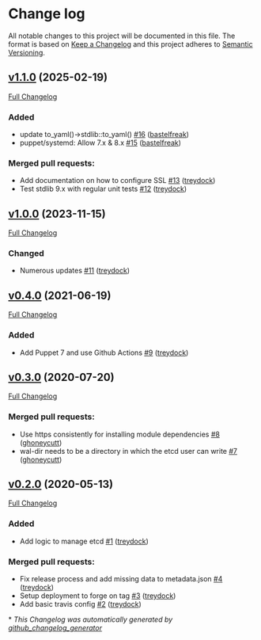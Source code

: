# Change log

All notable changes to this project will be documented in this file. The format is based on [Keep a Changelog](http://keepachangelog.com/en/1.0.0/) and this project adheres to [Semantic Versioning](http://semver.org).

## [v1.1.0](https://github.com/tailored-automation/puppet-module-etcd/tree/v1.1.0) (2025-02-19)

[Full Changelog](https://github.com/tailored-automation/puppet-module-etcd/compare/v1.0.0...v1.1.0)

### Added

- update to\_yaml\(\)-\>stdlib::to\_yaml\(\) [\#16](https://github.com/tailored-automation/puppet-module-etcd/pull/16) ([bastelfreak](https://github.com/bastelfreak))
- puppet/systemd: Allow 7.x & 8.x [\#15](https://github.com/tailored-automation/puppet-module-etcd/pull/15) ([bastelfreak](https://github.com/bastelfreak))

### Merged pull requests:

- Add documentation on how to configure SSL [\#13](https://github.com/tailored-automation/puppet-module-etcd/pull/13) ([treydock](https://github.com/treydock))
- Test stdlib 9.x with regular unit tests [\#12](https://github.com/tailored-automation/puppet-module-etcd/pull/12) ([treydock](https://github.com/treydock))

## [v1.0.0](https://github.com/tailored-automation/puppet-module-etcd/tree/v1.0.0) (2023-11-15)

[Full Changelog](https://github.com/tailored-automation/puppet-module-etcd/compare/v0.4.0...v1.0.0)

### Changed

- Numerous updates [\#11](https://github.com/tailored-automation/puppet-module-etcd/pull/11) ([treydock](https://github.com/treydock))

## [v0.4.0](https://github.com/tailored-automation/puppet-module-etcd/tree/v0.4.0) (2021-06-19)

[Full Changelog](https://github.com/tailored-automation/puppet-module-etcd/compare/v0.3.0...v0.4.0)

### Added

- Add Puppet 7 and use Github Actions [\#9](https://github.com/tailored-automation/puppet-module-etcd/pull/9) ([treydock](https://github.com/treydock))

## [v0.3.0](https://github.com/tailored-automation/puppet-module-etcd/tree/v0.3.0) (2020-07-20)

[Full Changelog](https://github.com/tailored-automation/puppet-module-etcd/compare/v0.2.0...v0.3.0)

### Merged pull requests:

- Use https consistently for installing module dependencies [\#8](https://github.com/tailored-automation/puppet-module-etcd/pull/8) ([ghoneycutt](https://github.com/ghoneycutt))
- wal-dir needs to be a directory in which the etcd user can write [\#7](https://github.com/tailored-automation/puppet-module-etcd/pull/7) ([ghoneycutt](https://github.com/ghoneycutt))

## [v0.2.0](https://github.com/tailored-automation/puppet-module-etcd/tree/v0.2.0) (2020-05-13)

[Full Changelog](https://github.com/tailored-automation/puppet-module-etcd/compare/22116ccd519d55d1cb653d1d84d281d250e5046c...v0.2.0)

### Added

- Add logic to manage etcd [\#1](https://github.com/tailored-automation/puppet-module-etcd/pull/1) ([treydock](https://github.com/treydock))

### Merged pull requests:

- Fix release process and add missing data to metadata.json [\#4](https://github.com/tailored-automation/puppet-module-etcd/pull/4) ([treydock](https://github.com/treydock))
- Setup deployment to forge on tag [\#3](https://github.com/tailored-automation/puppet-module-etcd/pull/3) ([treydock](https://github.com/treydock))
- Add basic travis config [\#2](https://github.com/tailored-automation/puppet-module-etcd/pull/2) ([treydock](https://github.com/treydock))



\* *This Changelog was automatically generated by [github_changelog_generator](https://github.com/github-changelog-generator/github-changelog-generator)*
